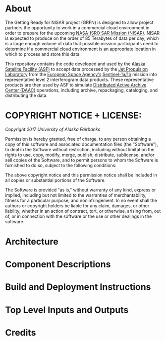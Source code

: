 # About

The Getting Ready for NISAR project (GRFN) is designed to allow project partners the opportunity to work in a commercial cloud environment in order to prepare for the upcoming [NASA-ISRO SAR Mission (NISAR)](https://nisar.jpl.nasa.gov/).  NISAR is expected to produce on the order of 85 Terabytes of data per day, which is a large enough volume of data that possible mission participants need to determine if a commercial cloud environment is an appropriate location in which to process and store this data.  

This repository contains the code developed and used by the [Alaska Satellite Facility (ASF)](https://www.asf.alaska.edu) to accept data processed by the [Jet Propulsion Laboratory](https://www.jpl.gov)
from the [European Space Agency's](www.esa.int/) [Sentinel-1a/1b](www.esa.int/Our_Activities/Observing_the_Earth/Copernicus/Sentinel-1) mission into representative level 2 interferogram data products.  These representative products are then used by ASF to simulate [Distributed Active Archive Center (DAAC)](https://earthdata.nasa.gov/about/daacs) operations, including archive, repackaging, cataloging, and distributing the data.  

# COPYRIGHT NOTICE + LICENSE:

*Copyright 2017 University of Alaska Fairbanks*

Permission is hereby granted, free of charge, to any person obtaining a copy of this software and associated documentation files (the "Software"), to deal in the Software without restriction, including without limitation the rights to use, copy, modify, merge, publish, distribute, sublicense, and/or sell copies of the Software, and to permit persons to whom the Software is furnished to do so, subject to the following conditions:

The above copyright notice and this permission notice shall be included in all copies or substantial portions of the Software.

The Software is provided "as is," without warranty of any kind, express or implied, including but not limited to the warranties of merchantability, fitness for a particular purpose, and noninfringement. In no event shall the authors or copyright holders be liable for any claim, damages, or other liability, whether in an action of contract, tort, or otherwise, arising from, out of, or in connection with the software or the use or other dealings in the software.

# Architecture

# Component Descriptions

# Build and Deployment Instructions

# Top Level Inputs and Outputs

# Credits
